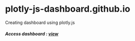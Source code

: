 # plotly-js-dashboard.github.io
Creating dashboard using plotly.js

##### Access dashboard : <a href="https://tmuchlissin.github.io/plotly-js-dashboard.github.io/">view</a>
